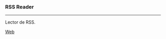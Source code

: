 <h3>RSS Reader</h3>
<hr/>

Lector de RSS.

<a href="https://salvacam.github.io/rssReader" target="_blank">Web</a>
